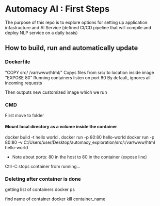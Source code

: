 # Automacy AI : First Steps
The purpose of this repo is to explore options for setting up application infastructure and AI Service (defined CI/CD pipeline that will compile and deploy NLP service on a daily basis)

## How to build, run and automatically update
### Dockerfile
"COPY src/ /var/www/html/"
    Copys files from src/ to location inside image 
"EXPOSE 80"
    Running containers listen on port 80
    By default, ignores all incoming requests

Then outputs new customized image which we run 

### CMD
First move to folder
#### Mount local directory as a volume inside the container
docker build -t hello world .
docker run -p 80:80 hello-world
docker run -p 80:80 -v C:/Users/user/Desktop/automacy_exploration/src/:/var/www/html hello-world
* Note about ports: 80 in the host to 80 in the container (expose line)

Ctrl-C stops container from running...

### Deleting after container is done

getting list of containers
docker ps

find name of container
docker kill container_name
